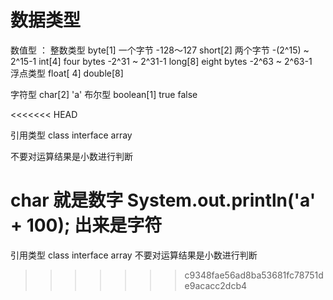 数据类型
===

数值型 ： 整数类型
byte[1]   一个字节  -128～127
short[2]  两个字节  -(2^15) ~ 2^15-1
int[4]   four bytes   -2^31 ~ 2^31-1
long[8]  eight bytes  -2^63 ~ 2^63-1  
         浮点类型 float[ 4]  double[8]

字符型   char[2]  'a'
布尔型   boolean[1]  true  false

<<<<<<< HEAD


引用类型   class  interface  array 




不要对运算结果是小数进行判断   

char 就是数字
    System.out.println('a' + 100);  出来是字符
=======
引用类型   class  interface  array
不要对运算结果是小数进行判断
>>>>>>> c9348fae56ad8ba53681fc78751de9acacc2dcb4
